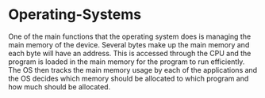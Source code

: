 # Operating-Systems
One of the main functions that the operating system does is managing the main memory of the device. Several bytes make up the main memory and each byte will have an address. This is accessed through the CPU and the program is loaded in the main memory for the program to run efficiently. The OS then tracks the main memory usage by each of the applications and the OS decides which memory should be allocated to which program and how much should be allocated. 
